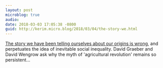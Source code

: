 ```yaml
---
layout: post
microblog: true
audio: 
date: 2018-03-03 17:05:38 -0800
guid: http://kerim.micro.blog/2018/03/04/the-story-we.html
---
```

[The story we have been telling ourselves about our origins is wrong](https://www.eurozine.com/change-course-human-history/), and perpetuates the idea of inevitable social inequality. David Graeber and David Wengrow ask why the myth of 'agricultural revolution' remains so persistent…
